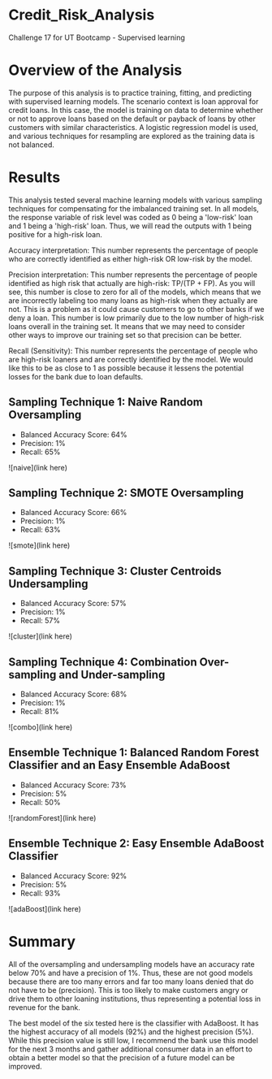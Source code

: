 # Credit_Risk_Analysis
Challenge 17 for UT Bootcamp - Supervised learning



# Overview of the Analysis
The purpose of this analysis is to practice training, fitting, and predicting with supervised learning models. The scenario context is loan approval for credit loans. In this case, the model is training on data to determine whether or not to approve loans based on the default or payback of loans by other customers with similar characteristics. A logistic regression model is used, and various techniques for resampling are explored as the training data is not balanced.



# Results
This analysis tested several machine learning models with various sampling techniques for compensating for the imbalanced training set. In all models, the response variable of risk level was coded as 0 being a 'low-risk' loan and 1 being a 'high-risk' loan. Thus, we will read the outputs with 1 being positive for a high-risk loan.

Accuracy interpretation: This number represents the percentage of people who are correctly identified as either high-risk OR low-risk by the model.

Precision interpretation: This number represents the percentage of people identified as high risk that actually are high-risk: TP/(TP + FP). As you will see, this number is close to zero for all of the models, which means that we are incorrectly labeling too many loans as high-risk when they actually are not. This is a problem as it could cause customers to go to other banks if we deny a loan. This number is low primarily due to the low number of high-risk loans overall in the training set. It means that we may need to consider other ways to improve our training set so that precision can be better.

Recall (Sensitivity): This number represents the percentage of people who are high-risk loaners and are correctly identified by the model. We would like this to be as close to 1 as possible because it lessens the potential losses for the bank due to loan defaults.


## Sampling Technique 1: Naive Random Oversampling

- Balanced Accuracy Score: 64%
- Precision: 1%
- Recall: 65%

![naive](link here)

## Sampling Technique 2: SMOTE Oversampling

- Balanced Accuracy Score: 66%
- Precision: 1%
- Recall: 63%

![smote](link here)

## Sampling Technique 3: Cluster Centroids Undersampling

- Balanced Accuracy Score: 57%
- Precision: 1%
- Recall: 57%

![cluster](link here)

## Sampling Technique 4: Combination Over-sampling and Under-sampling

- Balanced Accuracy Score: 68%
- Precision: 1%
- Recall: 81%

![combo](link here)

## Ensemble Technique 1: Balanced Random Forest Classifier and an Easy Ensemble AdaBoost 

- Balanced Accuracy Score: 73%
- Precision: 5%
- Recall: 50%

![randomForest](link here)

## Ensemble Technique 2: Easy Ensemble AdaBoost Classifier  

- Balanced Accuracy Score: 92%
- Precision: 5%
- Recall: 93%

![adaBoost](link here)



# Summary
All of the oversampling and undersampling models have an accuracy rate below 70% and have a precision of 1%. Thus, these are not good models because there are too many errors and far too many loans denied that do not have to be (precision). This is too likely to make customers angry or drive them to other loaning institutions, thus representing a potential loss in revenue for the bank.

The best model of the six tested here is the classifier with AdaBoost. It has the highest accuracy of all models (92%) and the highest precision (5%). While this precision value is still low, I recommend the bank use this model for the next 3 months and gather additional consumer data in an effort to obtain a better model so that the precision of a future model can be improved.